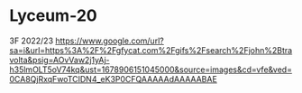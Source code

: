 # Lyceum-20
3F 2022/23
https://www.google.com/url?sa=i&url=https%3A%2F%2Fgfycat.com%2Fgifs%2Fsearch%2Fjohn%2Btravolta&psig=AOvVaw2j1yAj-h35lmOLT5oV74kq&ust=1678906151045000&source=images&cd=vfe&ved=0CA8QjRxqFwoTCIDN4_eK3P0CFQAAAAAdAAAAABAE
